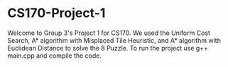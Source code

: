 # CS170-Project-1
Welcome to Group 3's Project 1 for CS170.
We used the Uniform Cost Search, A* algorithm with Misplaced Tile Heuristic, and A* algorithm with Euclidean Distance to solve the 8 Puzzle.
To run the project use g++ main.cpp and compile the code.
